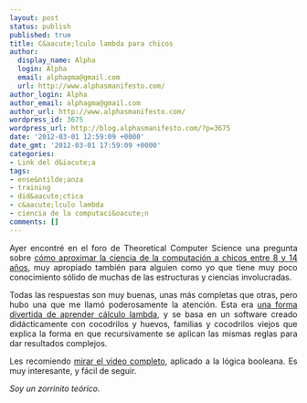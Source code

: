 ```yaml
---
layout: post
status: publish
published: true
title: C&aacute;lculo lambda para chicos
author:
  display_name: Alpha
  login: Alpha
  email: alphagma@gmail.com
  url: http://www.alphasmanifesto.com/
author_login: Alpha
author_email: alphagma@gmail.com
author_url: http://www.alphasmanifesto.com/
wordpress_id: 3675
wordpress_url: http://blog.alphasmanifesto.com/?p=3675
date: '2012-03-01 12:59:09 +0000'
date_gmt: '2012-03-01 17:59:09 +0000'
categories:
- Link del d&iacute;a
tags:
- ense&ntilde;anza
- training
- did&aacute;ctica
- c&aacute;lculo lambda
- ciencia de la computaci&oacute;n
comments: []
---
```

<p style="text-align: justify;">Ayer encontr&eacute; en el foro de Theoretical Computer Science una pregunta sobre <a href="http://cstheory.stackexchange.com/questions/10365/concepts-in-theoretical-cs-that-would-be-approachable-ages-8-14">c&oacute;mo aproximar la ciencia de la computaci&oacute;n a chicos entre 8 y 14 a&ntilde;os</a>, muy apropiado tambi&eacute;n para alguien como yo que tiene muy poco conocimiento s&oacute;lido de muchas de las estructuras y ciencias involucradas.</p>
<p style="text-align: justify;">Todas las respuestas son muy buenas, unas m&aacute;s completas que otras, pero hubo una que me llam&oacute; poderosamente la atenci&oacute;n. Esta era <a href="http://cstheory.stackexchange.com/a/10371/6465">una forma divertida de aprender c&aacute;lculo lambda</a>, y se basa en un software creado did&aacute;cticamente con cocodrilos y huevos, familias y cocodrilos viejos que explica la forma en que recursivamente se aplican las mismas reglas para dar resultados complejos.</p>
<p style="text-align: justify;">Les recomiendo <a href="http://www.youtube.com/watch?v=K-p3ddhwVrg">mirar el video completo</a>, aplicado a la l&oacute;gica booleana. Es muy interesante, y f&aacute;cil de seguir.</p>
<p style="text-align: justify;"><em>Soy un zorrinito te&oacute;rico.</em></p>
